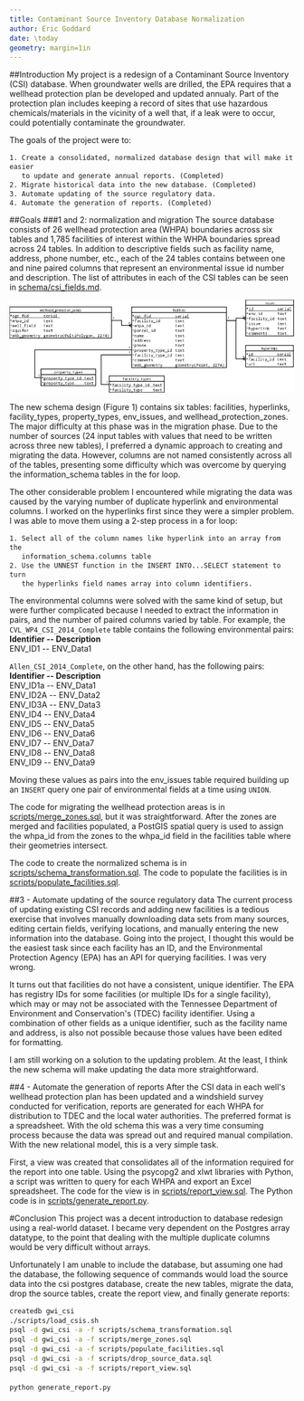 ```yaml
---
title: Contaminant Source Inventory Database Normalization
author: Eric Goddard
date: \today
geometry: margin=1in
---
```


##Introduction
My project is a redesign of a Contaminant Source Inventory (CSI) database. 
When groundwater wells are drilled, the EPA requires that a wellhead protection 
plan be developed and updated annualy. Part of the protection plan includes 
keeping a record of sites that use hazardous chemicals/materials in the vicinity 
of a well that, if a leak were to occur, could potentially contaminate the 
groundwater.

The goals of the project were to: 

    1. Create a consolidated, normalized database design that will make it easier 
       to update and generate annual reports. (Completed) 
    2. Migrate historical data into the new database. (Completed) 
    3. Automate updating of the source regulatory data. 
    4. Automate the generation of reports. (Completed) 

##Goals
###1 and 2: normalization and migration
The source database consists of 26 wellhead protection area (WHPA) boundaries 
across six tables and 1,785 facilities of interest within the WHPA boundaries 
spread across 24 tables. In addition to descriptive fields such as facility 
name, address, phone number, etc., each of the 24 tables contains between 
one and nine paired columns that represent an environmental issue id number and 
description. The list of attributes in each of the CSI tables can be seen in 
[schema/csi_fields.md](schema/csi_fields.md). 

![The new schema design](schema/csi_schema.png "Figure 1: New schema design") 

The new schema design (Figure 1) contains six tables: facilities, hyperlinks, 
facility\_types, property\_types, env\_issues, and wellhead\_protection\_zones. 
The major difficulty at this phase was in the migration phase. Due to the number 
of sources (24 input tables with values that need to be written across three new 
tables), I preferred a dynamic approach to creating and migrating the data. However, 
columns are not named consistently across all of the tables, presenting some 
difficulty which was overcome by querying the information_schema tables in the 
for loop. 

The other considerable problem I encountered while migrating the data was caused 
by the varying number of duplicate hyperlink and environmental columns. I worked 
on the hyperlinks first since they were a simpler problem. I was able to move 
them using a 2-step process in a for loop:  

    1. Select all of the column names like hyperlink into an array from the 
       information_schema.columns table  
    2. Use the UNNEST function in the INSERT INTO...SELECT statement to turn 
       the hyperlinks field names array into column identifiers.

The environmental columns were solved with the same kind of setup, but were 
further complicated because I needed to extract the information in pairs, and 
the number of paired columns varied by table. For example, the 
`CVL_WP4_CSI_2014_Complete` table contains the following environmental pairs:  
__Identifier -- Description__  
ENV\_ID1 -- ENV\_Data1 

`Allen_CSI_2014_Complete`, on the other hand, has the following pairs:  
__Identifier -- Description__  
ENV\_ID1a -- ENV\_Data1  
ENV\_ID2A -- ENV\_Data2  
ENV\_ID3A -- ENV\_Data3  
ENV\_ID4 -- ENV\_Data4  
ENV\_ID5 -- ENV\_Data5  
ENV\_ID6 -- ENV\_Data6  
ENV\_ID7 -- ENV\_Data7  
ENV\_ID8 -- ENV\_Data8  
ENV\_ID9 -- ENV\_Data9  

Moving these values as pairs into the env_issues table required building up an 
`INSERT` query one pair of environmental fields at a time using `UNION`.

The code for migrating the wellhead protection areas is in 
[scripts/merge_zones.sql](scripts/merge_zones.sql), but it was straightforward. 
After the zones are merged and facilities populated, a PostGIS spatial query 
is used to assign the whpa\_id from the zones to the whpa\_id field in the 
facilities table where their geometries intersect.

The code to create the normalized schema is in 
[scripts/schema_transformation.sql](scripts/schema_transformation.sql). The 
code to populate the facilities is in 
[scripts/populate_facilities.sql](scripts/populate_facilities.sql).

##3 - Automate updating of the source regulatory data
The current process of updating existing CSI records and adding new facilities 
is a tedious exercise that involves manually downloading data sets from many 
sources, editing certain fields, verifying locations, and manually entering the 
new information into the database. Going into the project, I thought this would 
be the easiest task since each facility has an ID, and the Environmental 
Protection Agency (EPA) has an API for querying facilities. I was very wrong.

It turns out that facilities do not have a consistent, unique identifier. The EPA 
has registry IDs for some facilities (or multiple IDs for a single facility), 
which may or may not be associated with the Tennessee Department of Environment 
and Conservation's (TDEC) facility identifier. Using a combination of other 
fields as a unique identifier, such as the facility name and address, is also 
not possible because those values have been edited for formatting. 

I am still working on a solution to the updating problem. At the least, I think 
the new schema will make updating the data more straightforward.

##4 - Automate the generation of reports
After the CSI data in each well's wellhead protection plan has been updated and 
a windshield survey conducted for verification, reports are generated for each
WHPA for distribution to TDEC and the local water authorities. The preferred 
format is a spreadsheet. With the old schema this was a very time consuming 
process because the data was spread out and required manual compilation. With 
the new relational model, this is a very simple task.

First, a view was created that consolidates all of the information required 
for the report into one table. Using the psycopg2 and xlwt libraries with 
Python, a script was written to query for each WHPA and export an Excel 
spreadsheet. The code for the view is in 
[scripts/report_view.sql](scripts/report_view.sql). The Python code is in 
[scripts/generate_report.py](scripts/generate_report.py).

#Conclusion
This project was a decent introduction to database redesign using a real-world 
dataset. I became very dependent on the Postgres array datatype, to the point 
that dealing with the multiple duplicate columns would be very difficult without 
arrays. 

Unfortunately I am unable to include the database, but assuming one had the 
database, the following sequence of commands would load the source data into 
the csi postgres database, create the new tables, migrate the data, drop the 
source tables, create the report view, and finally generate reports:
```bash
createdb gwi_csi
./scripts/load_csis.sh
psql -d gwi_csi -a -f scripts/schema_transformation.sql
psql -d gwi_csi -a -f scripts/merge_zones.sql
psql -d gwi_csi -a -f scripts/populate_facilities.sql
psql -d gwi_csi -a -f scripts/drop_source_data.sql
psql -d gwi_csi -a -f scripts/report_view.sql

python generate_report.py
```
